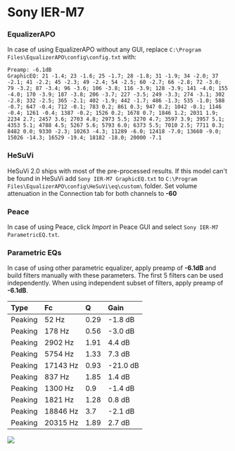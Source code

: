 # Sony IER-M7

### EqualizerAPO
In case of using EqualizerAPO without any GUI, replace `C:\Program Files\EqualizerAPO\config\config.txt`
with:
```
Preamp: -6.1dB
GraphicEQ: 21 -1.4; 23 -1.6; 25 -1.7; 28 -1.8; 31 -1.9; 34 -2.0; 37 -2.1; 41 -2.2; 45 -2.3; 49 -2.4; 54 -2.5; 60 -2.7; 66 -2.8; 72 -3.0; 79 -3.2; 87 -3.4; 96 -3.6; 106 -3.8; 116 -3.9; 128 -3.9; 141 -4.0; 155 -4.0; 170 -3.9; 187 -3.8; 206 -3.7; 227 -3.5; 249 -3.3; 274 -3.1; 302 -2.8; 332 -2.5; 365 -2.1; 402 -1.9; 442 -1.7; 486 -1.3; 535 -1.0; 588 -0.7; 647 -0.4; 712 -0.1; 783 0.2; 861 0.3; 947 0.2; 1042 -0.1; 1146 -0.4; 1261 -0.4; 1387 -0.2; 1526 0.2; 1678 0.7; 1846 1.2; 2031 1.9; 2234 2.7; 2457 3.6; 2703 4.8; 2973 5.5; 3270 4.7; 3597 3.9; 3957 5.1; 4353 5.1; 4788 4.5; 5267 5.6; 5793 6.0; 6373 5.5; 7010 2.5; 7711 0.3; 8482 0.0; 9330 -2.3; 10263 -4.3; 11289 -6.0; 12418 -7.0; 13660 -9.0; 15026 -14.3; 16529 -19.4; 18182 -18.0; 20000 -7.1
```

### HeSuVi
HeSuVi 2.0 ships with most of the pre-processed results. If this model can't be found in HeSuVi add
`Sony IER-M7 GraphicEQ.txt` to `C:\Program Files\EqualizerAPO\config\HeSuVi\eq\custom\` folder.
Set volume attenuation in the Connection tab for both channels to **-60**

### Peace
In case of using Peace, click *Import* in Peace GUI and select `Sony IER-M7 ParametricEQ.txt`.

### Parametric EQs
In case of using other parametric equalizer, apply preamp of **-6.1dB** and build filters manually
with these parameters. The first 5 filters can be used independently.
When using independent subset of filters, apply preamp of **-6.1dB**.

| Type    | Fc       |    Q | Gain     |
|:--------|:---------|:-----|:---------|
| Peaking | 52 Hz    | 0.29 | -1.8 dB  |
| Peaking | 178 Hz   | 0.56 | -3.0 dB  |
| Peaking | 2902 Hz  | 1.91 | 4.4 dB   |
| Peaking | 5754 Hz  | 1.33 | 7.3 dB   |
| Peaking | 17143 Hz | 0.93 | -21.0 dB |
| Peaking | 837 Hz   | 1.85 | 1.4 dB   |
| Peaking | 1300 Hz  | 0.9  | -1.4 dB  |
| Peaking | 1821 Hz  | 1.28 | 0.8 dB   |
| Peaking | 18846 Hz | 3.7  | -2.1 dB  |
| Peaking | 20315 Hz | 1.89 | 2.7 dB   |

![](https://raw.githubusercontent.com/jaakkopasanen/AutoEq/master/results/oratory1990/harman_in-ear_2017-1/Sony%20IER-M7/Sony%20IER-M7.png)